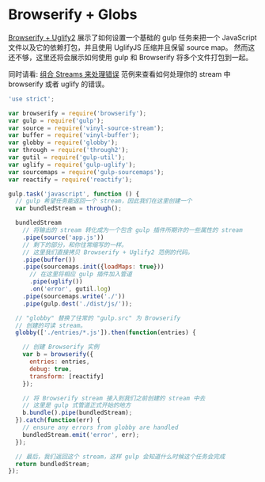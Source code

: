 # Browserify + Globs

[Browserify + Uglify2](https://github.com/gulpjs/gulp/blob/master/docs/recipes/browserify-uglify-sourcemap.md) 展示了如何设置一个基础的 gulp 任务来把一个 JavaScript 文件以及它的依赖打包，并且使用 UglifyJS 压缩并且保留 source map。
然而这还不够，这里还将会展示如何使用 gulp 和 Browserify 将多个文件打包到一起。

同时请看: [组合 Streams 来处理错误](https://github.com/gulpjs/gulp/blob/master/docs/recipes/combining-streams-to-handle-errors.md) 范例来查看如何处理你的 stream 中 browserify 或者 uglify 的错误。

``` javascript
'use strict';

var browserify = require('browserify');
var gulp = require('gulp');
var source = require('vinyl-source-stream');
var buffer = require('vinyl-buffer');
var globby = require('globby');
var through = require('through2');
var gutil = require('gulp-util');
var uglify = require('gulp-uglify');
var sourcemaps = require('gulp-sourcemaps');
var reactify = require('reactify');

gulp.task('javascript', function () {
  // gulp 希望任务能返回一个 stream，因此我们在这里创建一个
  var bundledStream = through();

  bundledStream
    // 将输出的 stream 转化成为一个包含 gulp 插件所期许的一些属性的 stream
    .pipe(source('app.js'))
    // 剩下的部分，和你往常缩写的一样。
    // 这里我们直接拷贝 Browserify + Uglify2 范例的代码。
    .pipe(buffer())
    .pipe(sourcemaps.init({loadMaps: true}))
      // 在这里将相应 gulp 插件加入管道
      .pipe(uglify())
      .on('error', gutil.log)
    .pipe(sourcemaps.write('./'))
    .pipe(gulp.dest('./dist/js/'));

  // "globby" 替换了往常的 "gulp.src" 为 Browserify
  // 创建的可读 stream。
  globby(['./entries/*.js']).then(function(entries) {

    // 创建 Browserify 实例
    var b = browserify({
      entries: entries,
      debug: true,
      transform: [reactify]
    });

    // 将 Browserify stream 接入到我们之前创建的 stream 中去
    // 这里是 gulp 式管道正式开始的地方
    b.bundle().pipe(bundledStream);
  }).catch(function(err) {
    // ensure any errors from globby are handled
    bundledStream.emit('error', err);
  });

  // 最后，我们返回这个 stream，这样 gulp 会知道什么时候这个任务会完成
  return bundledStream;
});
```
